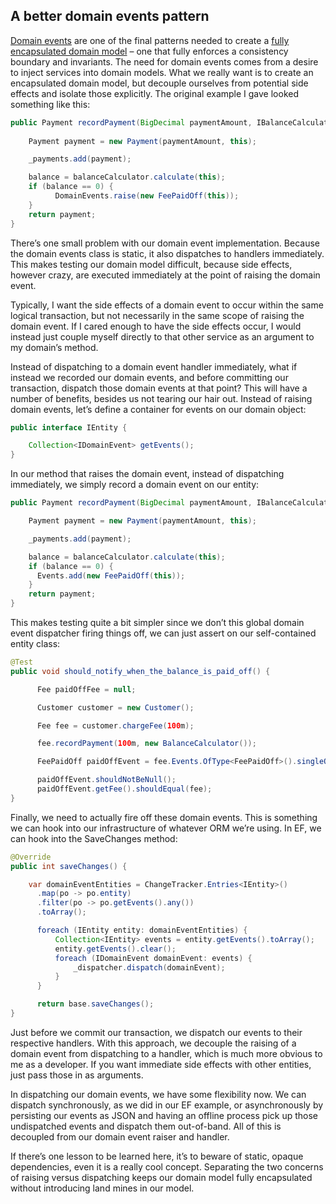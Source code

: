 

## A better domain events pattern ##

[Domain events](http://www.udidahan.com/2009/06/14/domain-events-salvation/) are one of the final patterns needed to create a [fully encapsulated domain model](http://lostechies.com/jimmybogard/2010/02/04/strengthening-your-domain-a-primer/) – one that fully enforces a consistency boundary and invariants. The need for domain events comes from a desire to inject services into domain models. What we really want is to create an encapsulated domain model, but decouple ourselves from potential side effects and isolate those explicitly. The original example I gave looked something like this:

```java
public Payment recordPayment(BigDecimal paymentAmount, IBalanceCalculator balanceCalculator) {
      
    Payment payment = new Payment(paymentAmount, this);

    _payments.add(payment);

    balance = balanceCalculator.calculate(this);
    if (balance == 0) {
          DomainEvents.raise(new FeePaidOff(this));
    }
    return payment;
}
```      

There’s one small problem with our domain event implementation. Because the domain events class is static, it also dispatches to handlers immediately. This makes testing our domain model difficult, because side effects, however crazy, are executed immediately at the point of raising the domain event.

Typically, I want the side effects of a domain event to occur within the same logical transaction, but not necessarily in the same scope of raising the domain event. If I cared enough to have the side effects occur, I would instead just couple myself directly to that other service as an argument to my domain’s method.

Instead of dispatching to a domain event handler immediately, what if instead we recorded our domain events, and before committing our transaction, dispatch those domain events at that point? This will have a number of benefits, besides us not tearing our hair out. Instead of raising domain events, let’s define a container for events on our domain object:</p>

```java
public interface IEntity {

    Collection<IDomainEvent> getEvents();
}
```      

In our method that raises the domain event, instead of dispatching immediately, we simply record a domain event on our entity:

```java 
public Payment recordPayment(BigDecimal paymentAmount, IBalanceCalculator balanceCalculator) {

    Payment payment = new Payment(paymentAmount, this);

    _payments.add(payment);

    balance = balanceCalculator.calculate(this);
    if (balance == 0) {
      Events.add(new FeePaidOff(this));
    }
    return payment;
}
```

This makes testing quite a bit simpler since we don’t this global domain event dispatcher firing things off, we can just assert on our self-contained entity class:

```java
@Test
public void should_notify_when_the_balance_is_paid_off() {

      Fee paidOffFee = null;

      Customer customer = new Customer();

      Fee fee = customer.chargeFee(100m);

      fee.recordPayment(100m, new BalanceCalculator());

      FeePaidOff paidOffEvent = fee.Events.OfType<FeePaidOff>().singleOrDefault();

      paidOffEvent.shouldNotBeNull();
      paidOffEvent.getFee().shouldEqual(fee);
}
```

Finally, we need to actually fire off these domain events. This is something we can hook into our infrastructure of whatever ORM we’re using. In EF, we can hook into the SaveChanges method:


```java
@Override
public int saveChanges() {

    var domainEventEntities = ChangeTracker.Entries<IEntity>()
      .map(po -> po.entity)
      .filter(po -> po.getEvents().any())
      .toArray();

      foreach (IEntity entity: domainEventEntities) {
          Collection<IEntity> events = entity.getEvents().toArray();
          entity.getEvents().clear();
          foreach (IDomainEvent domainEvent: events) {
              _dispatcher.dispatch(domainEvent);
          }
      }

      return base.saveChanges();
}
```

Just before we commit our transaction, we dispatch our events to their respective handlers. With this approach, we decouple the raising of a domain event from dispatching to a handler, which is much more obvious to me as a developer. If you want immediate side effects with other entities, just pass those in as arguments.

In dispatching our domain events, we have some flexibility now. We can dispatch synchronously, as we did in our EF example, or asynchronously by persisting our events as JSON and having an offline process pick up those undispatched events and dispatch them out-of-band. All of this is decoupled from our domain event raiser and handler.

If there’s one lesson to be learned here, it’s to beware of static, opaque dependencies, even it is a really cool concept. Separating the two concerns of raising versus dispatching keeps our domain model fully encapsulated without introducing land mines in our model.
  
